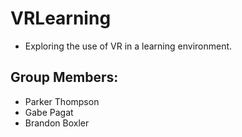 # VRLearning
* Exploring the use of VR in a learning environment.
## Group Members: 
* Parker Thompson 
* Gabe Pagat
* Brandon Boxler
